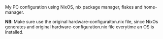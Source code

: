 My PC configuration using NixOS, nix package manager, flakes and home-manager.

**NB**: Make sure use the original hardware-configuraiton.nix file, since NixOs generates and original hardware-configuration.nix file everytime an OS is installed.
